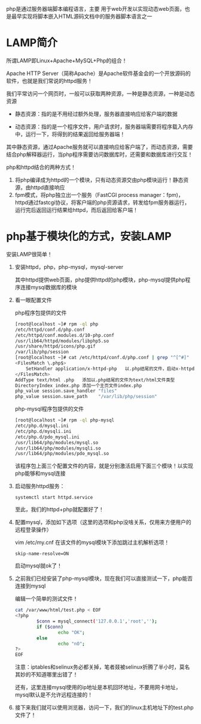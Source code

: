 php是通过服务器端脚本编程语言，主要 用于web开发以实现动态web页面，也是最早实现将脚本嵌入HTML源码文档中的服务器脚本语言之一

#  LAMP简介

所谓LAMP即Linux+Apache+MySQL+Php的组合！

Apache HTTP Server（简称Apache）是Apache软件基金会的一个开放源码的软件，也就是我们常说的httpd服务！

我们平常访问一个网页时，一般可以获取两种资源，一种是静态资源，一种是动态资源

* 静态资源：指的是不用经过额外处理，服务器直接响应给客户端的数据

* 动态资源：指的是一个程序文件，用户请求时，服务器端需要将程序载入内存中，运行一下，将得到的结果返回给服务器端！

其中静态资源，通过Apache服务就可以直接响应给客户端了，而动态资源，需要结合php解释器运行，当php程序需要访问数据库时，还需要和数据库进行交互！

php和httpd结合的两种方式！

1. 将php编译成为httpd的一个模块，只有动态资源交由php模块运行！静态资源，由httpd直接响应
2. fpm模式，将php独立出一个服务（FastCGI process manager：fpm)，httpd通过fastcgi协议，将客户端的php资源请求，转发给fpm服务器运行，运行完后返回运行结果给httpd，而后返回给客户端！





# php基于模块化的方式，安装LAMP

安装LAMP很简单！

1. 安装httpd，php，php-mysql，mysql-server

   其中httpd提供web页面，php提供httpd的php模块，php-mysql提供php程序连接mysql数据库的模块

2. 看一眼配置文件

   php程序包提供的文件

   ```bash
   [root@localhost ~]# rpm -ql php
   /etc/httpd/conf.d/php.conf
   /etc/httpd/conf.modules.d/10-php.conf
   /usr/lib64/httpd/modules/libphp5.so
   /usr/share/httpd/icons/php.gif
   /var/lib/php/session
   [root@localhost ~]# cat /etc/httpd/conf.d/php.conf | grep "^[^#]"
   <FilesMatch \.php$>
       SetHandler application/x-httpd-php	以.php结尾的文件，启动x-httpd-php这个程序处理，也就是调用libphp5.so模块！
   </FilesMatch>
   AddType text/html .php	添加以.php结尾的文件为text/html文件类型
   DirectoryIndex index.php	添加一个主页文件index.php
   php_value session.save_handler "files"
   php_value session.save_path    "/var/lib/php/session"
   
   ```

   php-mysql程序包提供的文件

   ```bash
   [root@localhost ~]# rpm -ql php-mysql
   /etc/php.d/mysql.ini
   /etc/php.d/mysqli.ini
   /etc/php.d/pdo_mysql.ini
   /usr/lib64/php/modules/mysql.so
   /usr/lib64/php/modules/mysqli.so
   /usr/lib64/php/modules/pdo_mysql.so
   ```

   该程序包上面三个配置文件的内容，就是分别激活启用下面三个模块！以实现php能够和mysql连接

3. 启动服务httpd服务：

   ```
   systemctl start httpd.service
   ```

   至此，我们的httpd+php就配置好了！

4. 配置mysql，添加如下选项（这里的选项和php没啥关系，仅用来方便用户的远程登录操作）

   vim /etc/my.cnf 在该文件的mysql模块下添加跳过主机解析选项！

   ```
   skip-name-resolve=ON
   ```

   启动mysql就ok了！

5. 之前我们已经安装了php-mysql模块，现在我们可以直接测试一下，php能否连接到mysql

   编辑一个简单的测试文件！

   ```bash
   cat /var/www/html/test.php < EOF
   <?php
           $conn = mysql_connect('127.0.0.1','root','');
           if ($conn)
                   echo "OK";
           else
                   echo "nO";
   ?>
   EOF
   ```

   注意：iptables和selinux务必都关掉，笔者叕被selinux折腾了半小时，莫名其妙的不知道哪里出错了！

   还有，这里连接mysql使用的ip地址是本机回环地址，不要用网卡地址，mysql默认是不允许远程连接的！

6. 接下来我们就可以使用浏览器，访问一下，我们的linux主机地址下的test.php文件了！

